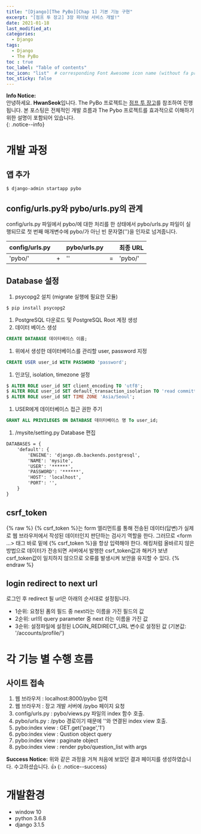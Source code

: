 ```yaml
---
title: "[Django][The PyBo][Chap 1] 기본 기능 구현"
excerpt: "[점프 투 장고] 3장 파이보 서비스 개발!"
date: 2021-01-18
last_modified_at: 
categories:
  - Django
tags:
  - Django
  - The PyBo
toc : true
toc_label: "Table of contents"
toc_icon: "list"  # corresponding Font Awesome icon name (without fa prefix)
toc_sticky: false
---
```


**Info Notice:**  
안녕하세요. **HwanSeok**입니다. The PyBo 프로젝트는 [점프 투 장고][1]를 참조하여 진행됩니다. 본 포스팅은 전체적인 개발 흐름과 The Pybo 프로젝트를 효과적으로 이해하기 위한 설명이 포함되어 있습니다.  
{: .notice--info}

# 개발 과정

## 앱 추가

```shell
$ django-admin startapp pybo
```

## config/urls.py와 pybo/urls.py의 관계

 config/urls.py 파일에서 pybo/에 대한 처리를 한 상태에서 pybo/urls.py 파일이 실행되므로 첫 번째 매개변수에 pybo/가 아닌 빈 문자열('')을 인자로 넘겨줍니다.  

| config/urls.py | |pybo/urls.py| | 최종 URL |  
|:--------------|:--|:----------|:--|:----------|  
| 'pybo/'	        |+| \'\'         |=|'pybo/'|  

## Database 설정

1. psycopg2 설치 (migrate 실행에 필요한 모듈)
  ```shell
  $ pip install psycopg2 
  ```  
1. PostgreSQL 다운로드 및 PostgreSQL Root 계정 생성
1. 데이터 베이스 생성
  ```sql
  CREATE DATABASE 데이터베이스 이름;
  ```
1. 위에서 생성한 데이터베이스를 관리할 user, password 지정
  ```sql
  CREATE USER user_id WITH PASSWORD 'password';
  ```
1. 인코딩, isolation, timezone 설정
  ```sql
  $ ALTER ROLE user_id SET client_encoding TO 'utf8'; 
  $ ALTER ROLE user_id SET default_transaction_isolation TO 'read committed'; 
  $ ALTER ROLE user_id SET TIME ZONE 'Asia/Seoul';
  ```
1. USER에게 데이터베이스 접근 권한 주기
  ```sql
  GRANT ALL PRIVILEGES ON DATABASE 데이터베이스 명 To user_id;
  ```
1. /mysite/setting.py Database 편집
  ```xml
  DATABASES = {
      'default': {
          'ENGINE': 'django.db.backends.postgresql',
          'NAME': 'mysite',
          'USER': '******',
          'PASSWORD': '******',
          'HOST': 'localhost',
          'PORT': '',
      }
  }
  ```

## csrf_token

{% raw %}
{% csrf_token %}는 form 엘리먼트를 통해 전송된 데이터(답변)가 실제로 웹 브라우저에서 작성된 데이터인지 판단하는 검사기 역할을 한다. 그러므로 <form ...> 태그 바로 밑에 {% csrf_token %}을 항상 입력해야 한다. 해킹처럼 올바르지 않은 방법으로 데이터가 전송되면 서버에서 발행한 csrf_token값과 해커가 보낸 csrf_token값이 일치하지 않으므로 오류를 발생시켜 보안을 유지할 수 있다.
{% endraw %}

## login redirect to next url

로그인 후 redirect 될 url은 아래의 순서대로 설정됩니다.  

- 1순위:  요청된 폼의 필드 중 next라는 이름을 가진 필드의 값
- 2순위:  url의 query parameter 중 next 라는 이름을 가진 값
- 3순위:  설정파일에 설정된 LOGIN_REDIRECT_URL 변수로 설정된 값 (기본값: '/accounts/profile/')

# 각 기능 별 수행 흐름

## 사이트 접속

1. 웹 브라우저 : localhost:8000/pybo 입력
1. 웹 브라우저 : 장고 개발 서버에 /pybo 페이지 요청
1. config/urls.py : pybo/views.py 파일의 index 함수 호출.
1. pybo/urls.py : /pybo 경로이기 때문에 ''와 연결된 index view 호출.
1. pybo:index view : GET.get('page','1')
1. pybo:index view : Qustion object query
1. pybo:index view : paginate object
1. pybo:index view : render pybo/question_list with args


**Success Notice:**
위와 같은 과정을 거쳐 처음에 보았던 결과 페이지를 생성하였습니다. 수고하셨습니다. :+1:
{: .notice--success}

# 개발환경

- window 10
- python 3.6.8
- django 3.1.5

[1]: https://wikidocs.net/70588
[2]: https://wikidocs.net/72407#2_1